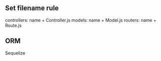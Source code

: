 ## Set filename rule
controllers: name + Controller.js
models: name + Model.js
routers: name + Route.js

## ORM
Sequelize




